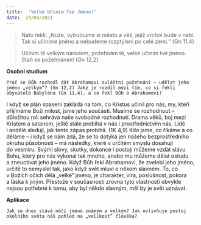 ```yaml
---
title:  'Velké Učiním Tvé Jméno!'
date:  29/04/2021
---
```


> <p></p>
> Nato řekli: „Nuže, vybudujme si město a věž, jejíž vrchol bude v nebi. Tak si učiníme jméno a nebudeme rozptýleni po celé zemi.“ (Gn 11,4)

> <p></p>
> Učiním tě velkým národem, požehnám tě, velké učiním tvé jméno. Staň se požehnáním! (Gn 12,2)

**Osobní studium**

`Proč se Bůh rozhodl dát Abrahamovi zvláštní požehnání – udělat jeho jméno „velkým“? (Gn 12,2) Jaký je rozdíl mezi tím, co si řekli obyvatelé Babylóna (Gn 11,4), a co řekl Bůh o Abrahamovi?`

I když se plán spasení zakládá na tom, co Kristus učinil pro nás, my, kteří přijímáme Boží milost, jsme jeho součástí. Musíme se rozhodnout – důležitou roli sehrává naše svobodné rozhodnutí. Drama věků, boj mezi Kristem a satanem, ještě stále probíhá v nás i prostřednictvím nás. Lidé i andělé sledují, jak tento zápas probíhá. (1K 4,9) Kdo jsme, co říkáme a co děláme – i když se nám zdá, že se to dotýká jen našeho bezprostředního okruhu působnosti – má následky, které v určitém smyslu dosahují do vesmíru. Svými slovy, skutky, dokonce i postoji můžeme vzdát slávu Bohu, který pro nás vykonal tak mnoho, anebo mu můžeme dělat ostudu a zneuctívat jeho jméno. Když Bůh řekl Abrahamovi, že zvelebí jeho jméno, určitě to nemyslel tak, jako když svět mluví o někom slavném. To, co v Božích očích dělá „velké“ jméno, je charakter, víra, poslušnost, pokora a láska k jiným. Přestože v současnosti zrovna tyto vlastnosti obvykle nejsou potřebné k tomu, aby byl někdo slavným, měl by je svět uznávat.

**Aplikace**

`Jak se dnes stává něčí jméno známým a velkým? Jak ovlivňuje postoj okolního světa náš pohled na „velikost“ člověka?`